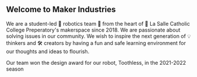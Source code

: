## Welcome to Maker Industries

We are a student-led 🤖 robotics team 🦾 from the heart of 🏫 La Salle Catholic College Preperatory's makerspace since 2018. We are passionate about solving issues in our community. We wish to inspire the next generation of 💡 thinkers and 🛠 creators by having a fun and safe learning environment for our thoughts and ideas to flourish.

Our team won the design award for our robot, Toothless, in the 2021-2022 season

<!--

**Here are some ideas to get you started:**

🙋‍♀️ A short introduction - what is your organization all about?
🌈 Contribution guidelines - how can the community get involved?
👩‍💻 Useful resources - where can the community find your docs? Is there anything else the community should know?
🍿 Fun facts - what does your team eat for breakfast?
🧙 Remember, you can do mighty things with the power of [Markdown](https://docs.github.com/github/writing-on-github/getting-started-with-writing-and-formatting-on-github/basic-writing-and-formatting-syntax)
-->
